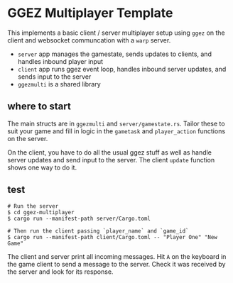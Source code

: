 # GGEZ Multiplayer Template

This implements a basic client / server multiplayer setup using `ggez` on the client and websocket communcation with a `warp` server.

* `server` app manages the gamestate, sends updates to clients, and handles inbound player input  
* `client` app runs ggez event loop, handles inbound server updates, and sends input to the server  
* `ggezmulti` is a shared library

## where to start
The main structs are in `ggezmulti` and `server/gamestate.rs`. Tailor these to suit your game and fill in logic in the `gametask` and  `player_action` functions on the server. 

On the client, you have to do all the usual ggez stuff as well as handle server updates and send input to the server. The client `update` function shows one way to do it.

## test
```
# Run the server  
$ cd ggez-multiplayer  
$ cargo run --manifest-path server/Cargo.toml

# Then run the client passing `player_name` and `game_id`  
$ cargo run --manifest-path client/Cargo.toml -- "Player One" "New Game" 
```
The client and server print all incoming messages. Hit `A` on the keyboard in the game client to send a message to the server. Check it was received by the server and look for its response.
